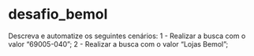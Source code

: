 # desafio_bemol
Descreva e automatize os seguintes cenários: 
1 - Realizar a busca com o valor “69005-040”; 
2 - Realizar a busca com o valor “Lojas Bemol”;
